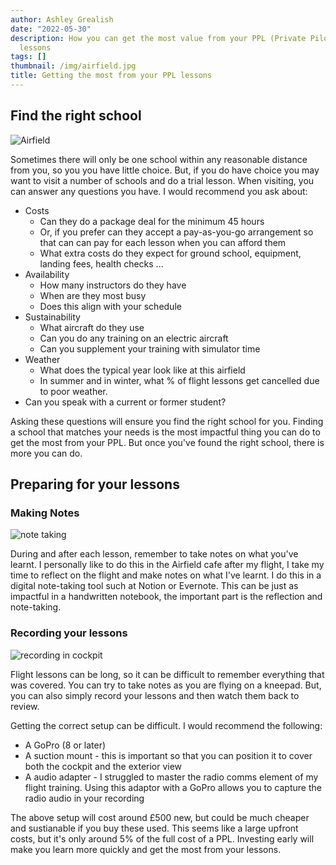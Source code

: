 ```yaml
---
author: Ashley Grealish
date: "2022-05-30"
description: How you can get the most value from your PPL (Private Pilot Licence)
  lessons
tags: []
thumbnail: /img/airfield.jpg
title: Getting the most from your PPL lessons
---
```


## Find the right school

![Airfield](/img/airfield.jpg)

Sometimes there will only be one school within any reasonable distance from you, so you you have little choice. But, if you do have choice you may want to visit a number of schools and do a trial lesson. When visiting, you can answer any questions you have. I would recommend you ask about:

*   Costs
    *   Can they do a package deal for the minimum 45 hours
    *   Or, if you prefer can they accept a pay-as-you-go arrangement so that can can pay for each lesson when you can afford them
    *   What extra costs do they expect for ground school, equipment, landing fees, health checks ...
*   Availability
    *   How many instructors do they have
    *   When are they most busy
    *   Does this align with your schedule
*   Sustainability
    *   What aircraft do they use
    *   Can you do any training on an electric aircraft
    *   Can you supplement your training with simulator time
*   Weather
    *   What does the typical year look like at this airfield
    *   In summer and in winter, what % of flight lessons get cancelled due to poor weather.
*   Can you speak with a current or former student?

Asking these questions will ensure you find the right school for you. Finding a school that matches your needs is the most impactful thing you can do to get the most from your PPL. But once you've found the right school, there is more you can do.

## Preparing for your lessons

### Making Notes

![note taking](/img/pilot-notes.jpg)

During and after each lesson, remember to take notes on what you've learnt. I personally like to do this in the Airfield cafe after my flight, I take my time to reflect on the flight and make notes on what I've learnt. I do this in a digital note-taking tool such at Notion or Evernote. This can be just as impactful in a handwritten notebook, the important part is the reflection and note-taking.

### Recording your lessons

![recording in cockpit](/img/cessna-pilots.jpg)

Flight lessons can be long, so it can be difficult to remember everything that was covered. You can try to take notes as you are flying on a kneepad. But, you can also simply record your lessons and then watch them back to review. 

Getting the correct setup can be difficult. I would recommend the following:

*   A GoPro (8 or later)
*   A suction mount - this is important so that you can position it to cover both the cockpit and the exterior view
*   A audio adapter - I struggled to master the radio comms element of my flight training. Using this adaptor with a GoPro allows you to capture the radio audio in your recording

The above setup will cost around £500 new, but could be much cheaper and sustianable if you buy these used. This seems like a large upfront costs, but it's only around 5% of the full cost of a PPL. Investing early will make you learn more quickly and get the most from your lessons.
